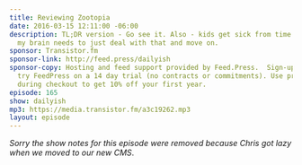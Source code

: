 ```yaml
---
title: Reviewing Zootopia
date: 2016-03-15 12:11:00 -06:00
description: TL;DR version - Go see it. Also - kids get sick from time to time and
  my brain needs to just deal with that and move on.
sponsor: Transistor.fm
sponsor-link: http://feed.press/dailyish
sponsor-copy: Hosting and feed support provided by Feed.Press.  Sign-up today and
  try FeedPress on a 14 day trial (no contracts or commitments). Use promo code "dailyish"
  during checkout to get 10% off your first year.
episode: 165
show: dailyish
mp3: https://media.transistor.fm/a3c19262.mp3
layout: episode
---
```


<em>Sorry the show notes for this episode were removed because Chris got lazy when we moved to our new CMS</em>.
